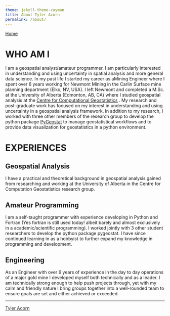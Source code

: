 ```yaml
---
theme: jekyll-theme-cayman
title: About Tyler Acorn
permalink: /about/
---
```

<a href="/index.html" class="btn">Home</a>

# WHO AM I
I am a geospatial analyst/amateur programmer. I am particularly interested in understanding and using uncertainty in spatial analysis and more general data science. In my past life I started my career as aMining Engineer where I spent over 6 years working for Newmont Mining in the Carlin Surface mine planning department (Elko, NV, USA). I left Newmont and completed a M.Sc. at the University of Alberta (Edmonton, AB, CA) where I studied geospatial analysis at the <a href="http://www.ccgalberta.com/">Centre for Computational Geostatistics</a> . My research and post-graduate work has focused on my interest in understanding and using uncertainty in a geospatial analysis framework. In addition to my research, I worked with three other members of the research group to develop the python package <a href="http://www.ccgalberta.com/pygeostat/welcome.html">PyGeostat</a> to manage geostatistical workflows and to provide data visualization for geostatistics in a python environment.

# EXPERIENCES

## Geospatial Analysis
I have a practical and theoretical background in geospatial analysis gained from researching and working at the University of Alberta in the Centre for Computation Geostatistics research group.

## Amateur Programming
I am a self-taught programmer with experience developing in Python and Fortran (Yes fortran is still used today! albeit barely and almost exclusively in a academic/scientific programming). I worked jointly with 3 other student researchers to develop the python package pygeostat. I have since continued learning in as a hobbyist to further expand my knowledge in programming and development.

## Engineering
As an Engineer with over 6 years of experience in the day to day operations of a major gold mine I developed myself both technically and as a leader. I am technically strong enough to help push projects through, yet with my calm and friendly nature I bring groups together into a well-rounded team to ensure goals are set and either achieved or exceeded.

----
<div class="row">
    <div class="LI-profile-badge"  data-version="v1" data-size="small" data-locale="en_US" data-type="horizontal" data-theme="dark" data-vanity="tyler-acorn"><a class="LI-simple-link" href='https://ca.linkedin.com/in/tyler-acorn?trk=profile-badge'>Tyler Acorn</a></div>
</div>

<script type="text/javascript" src="https://platform.linkedin.com/badges/js/profile.js" async defer></script>
